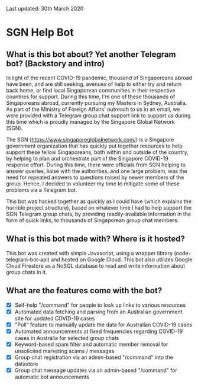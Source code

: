 Last updated: 30th March 2020

# SGN Help Bot

## What is this bot about? Yet another Telegram bot? (Backstory and intro)
In light of the recent COVID-19 pandemic, thousand of Singaporeans abroad have been, and are still seeking, avenues of help to either try and return back home, or find local Singaporean communities in their respective countries for support. During this time, I'm one of these thousands of Singaporeans abroad, currently pursuing my Masters in Sydney, Australia. As part of the Ministry of Foreign Affairs' outreach to us in an email, we were provided with a Telegram group chat support link to support us during this time which is proudly managed by the Singapore Global Network (SGN).

The SGN (https://www.singaporeglobalnetwork.com/) is a Singapore government organization that has quickly put together resources to help support these fellow Singaporeans, both within and outside of the country, by helping to plan and orchestrate part of the Singapore COVID-19 response effort. During this time, there were officials from SGN helping to answer queries, liaise with the authorities, and one large problem, was the need for repeated answers to questions raised by newer members of the group. Hence, I decided to volunteer my time to mitigate some of these problems via a Telegram bot.

This bot was hacked together as quickly as I could have (which explains the horrible project structure), based on whatever time I had to help support the SGN Telegram group chats, by providing readily-available information in the form of quick links, to thousands of Singaporean group chat members.

## What is this bot made with? Where is it hosted?
This bot was created with simple Javascript, using a wrapper library (node-telegram-bot-api) and hosted on Google Cloud.
This bot also utilizes Google Cloud Firestore as a NoSQL database to read and write information about group chats in it.

## What are the features come with the bot?
- [x] Self-help "/command" for people to look up links to various resources
- [x] Automated data fetching and parsing from an Australian government site for updated COVID-19 cases
- [x] "Pull" feature to manually update the data for Australian COVID-19 cases
- [x] Automated announcements at fixed frequencies regarding COVID-19 cases in Australia for selected group chats
- [x] Keyword-based spam filter and automatic member removal for unsolicited marketing scams / messages
- [x] Group chat registration via an admin-based "/command" into the datastore
- [x] Group chat message updates via an admin-based "/command" for automatic bot announcements
